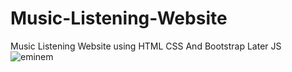 # Music-Listening-Website
Music Listening Website using HTML CSS And Bootstrap
Later JS 
![eminem](https://user-images.githubusercontent.com/58092596/93114090-6fe74980-f6ba-11ea-87bf-e92a9ffa22e3.png)


